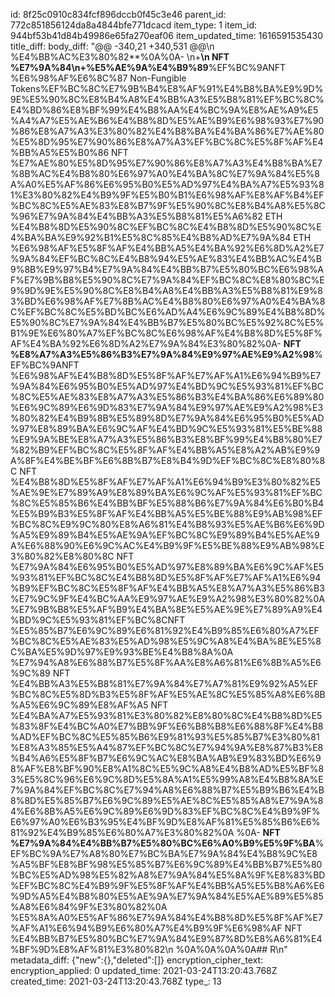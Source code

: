 id: 8f25c0910c834fcf896dccb0f45c3e46
parent_id: 772c851856124da8a4844bfe771dcacd
item_type: 1
item_id: 944bf53b41d84b49986e65fa270eaf06
item_updated_time: 1616591535430
title_diff: 
body_diff: "@@ -340,21 +340,531 @@\\n %E4%BB%AC%E3%80%82**%0A%0A- \\n+**\\n NFT %E7%9A%84\\n+%E5%AE%9A%E4%B9%89**%EF%BC%9ANFT %E6%98%AF%E6%8C%87 Non-Fungible Tokens%EF%BC%8C%E7%9B%B4%E8%AF%91%E4%B8%BA%E9%9D%9E%E5%90%8C%E8%B4%A8%E4%BB%A3%E5%B8%81%EF%BC%8C%E4%BD%86%E8%BF%99%E4%B8%AA%E4%BC%9A%E8%AE%A9%E5%A4%A7%E5%AE%B6%E4%B8%8D%E5%AE%B9%E6%98%93%E7%90%86%E8%A7%A3%E3%80%82%E4%B8%BA%E4%BA%86%E7%AE%80%E5%8D%95%E7%90%86%E8%A7%A3%EF%BC%8C%E5%8F%AF%E4%BB%A5%E5%B0%86 NFT %E7%AE%80%E5%8D%95%E7%90%86%E8%A7%A3%E4%B8%BA%E7%8B%AC%E4%B8%80%E6%97%A0%E4%BA%8C%E7%9A%84%E5%8A%A0%E5%AF%86%E6%95%B0%E5%AD%97%E4%BA%A7%E5%93%81%E3%80%82%E4%B9%9F%E5%B0%B1%E6%98%AF%E8%AF%B4%EF%BC%8C%E5%AE%83%E8%B7%9F%E5%90%8C%E8%B4%A8%E5%8C%96%E7%9A%84%E4%BB%A3%E5%B8%81%E5%A6%82 ETH %E4%B8%8D%E5%90%8C%EF%BC%8C%E4%B8%8D%E5%90%8C%E4%BA%BA%E9%92%B1%E5%8C%85%E4%B8%AD%E7%9A%84 ETH %E6%98%AF%E5%8F%AF%E4%BB%A5%E4%BA%92%E6%8D%A2%E7%9A%84%EF%BC%8C%E4%B8%94%E5%AE%83%E4%BB%AC%E4%B9%8B%E9%97%B4%E7%9A%84%E4%BB%B7%E5%80%BC%E6%98%AF%E7%9B%B8%E5%90%8C%E7%9A%84%EF%BC%8C%E8%80%8C%E9%9D%9E%E5%90%8C%E8%B4%A8%E4%BB%A3%E5%B8%81%E9%83%BD%E6%98%AF%E7%8B%AC%E4%B8%80%E6%97%A0%E4%BA%8C%EF%BC%8C%E5%BD%BC%E6%AD%A4%E6%9C%89%E4%B8%8D%E5%90%8C%E7%9A%84%E4%BB%B7%E5%80%BC%E5%92%8C%E5%B1%9E%E6%80%A7%EF%BC%8C%E6%98%AF%E4%B8%8D%E5%8F%AF%E4%BA%92%E6%8D%A2%E7%9A%84%E3%80%82%0A- **NFT %E8%A7%A3%E5%86%B3%E7%9A%84%E9%97%AE%E9%A2%98**%EF%BC%9ANFT %E6%98%AF%E4%B8%8D%E5%8F%AF%E7%AF%A1%E6%94%B9%E7%9A%84%E6%95%B0%E5%AD%97%E4%BD%9C%E5%93%81%EF%BC%8C%E5%AE%83%E8%A7%A3%E5%86%B3%E4%BA%86%E6%89%80%E6%9C%89%E6%9D%83%E7%9A%84%E9%97%AE%E9%A2%98%E3%80%82%E4%B9%8B%E5%89%8D%E7%9A%84%E6%95%B0%E5%AD%97%E8%89%BA%E6%9C%AF%E4%BD%9C%E5%93%81%E5%BE%88%E9%9A%BE%E8%A7%A3%E5%86%B3%E8%BF%99%E4%B8%80%E7%82%B9%EF%BC%8C%E5%8F%AF%E4%BB%A5%E8%A2%AB%E9%9A%8F%E4%BE%BF%E6%8B%B7%E8%B4%9D%EF%BC%8C%E8%80%8C NFT %E4%B8%8D%E5%8F%AF%E7%AF%A1%E6%94%B9%E3%80%82%E5%AE%9E%E7%89%A9%E8%89%BA%E6%9C%AF%E5%93%81%EF%BC%8C%E5%85%B6%E4%BB%BF%E5%88%B6%E7%9A%84%E6%B0%B4%E5%B9%B3%E5%8F%AF%E4%BB%A5%E5%BE%88%E9%AB%98%EF%BC%8C%E9%9C%80%E8%A6%81%E4%B8%93%E5%AE%B6%E6%9D%A5%E9%89%B4%E5%AE%9A%EF%BC%8C%E9%89%B4%E5%AE%9A%E6%88%90%E6%9C%AC%E4%B9%9F%E5%BE%88%E9%AB%98%E3%80%82%E8%80%8C NFT %E7%9A%84%E6%95%B0%E5%AD%97%E8%89%BA%E6%9C%AF%E5%93%81%EF%BC%8C%E4%B8%8D%E5%8F%AF%E7%AF%A1%E6%94%B9%EF%BC%8C%E5%8F%AF%E4%BB%A5%E8%A7%A3%E5%86%B3%E7%9C%9F%E4%BC%AA%E9%97%AE%E9%A2%98%E3%80%82%0A  %E7%9B%B8%E5%AF%B9%E4%BA%8E%E5%AE%9E%E7%89%A9%E4%BD%9C%E5%93%81%EF%BC%8CNFT %E5%85%B7%E6%9C%89%E6%81%92%E4%B9%85%E6%80%A7%EF%BC%8C%E5%AE%83%E5%AD%98%E5%9C%A8%E4%BA%8E%E5%8C%BA%E5%9D%97%E9%93%BE%E4%B8%8A%0A  %E7%94%A8%E6%88%B7%E5%8F%AA%E8%A6%81%E6%8B%A5%E6%9C%89 NFT %E4%BB%A3%E5%B8%81%E7%9A%84%E7%A7%81%E9%92%A5%EF%BC%8C%E5%8D%B3%E5%8F%AF%E5%AE%8C%E5%85%A8%E6%8B%A5%E6%9C%89%E8%AF%A5 NFT %E4%BA%A7%E5%93%81%E3%80%82%E8%80%8C%E4%B8%8D%E5%83%8F%E4%BC%A0%E7%BB%9F%E6%B8%B8%E6%88%8F%E4%B8%AD%EF%BC%8C%E5%85%B6%E9%81%93%E5%85%B7%E3%80%81%E8%A3%85%E5%A4%87%EF%BC%8C%E7%94%9A%E8%87%B3%E8%B4%A6%E5%8F%B7%E6%9C%AC%E8%BA%AB%E9%83%BD%E6%98%AF%E8%BF%90%E8%A1%8C%E5%9C%A8%E4%B8%AD%E5%BF%83%E5%8C%96%E6%9C%8D%E5%8A%A1%E5%99%A8%E4%B8%8A%E7%9A%84%EF%BC%8C%E7%94%A8%E6%88%B7%E5%B9%B6%E4%B8%8D%E5%85%B7%E6%9C%89%E5%AE%8C%E5%85%A8%E7%9A%84%E6%8B%A5%E6%9C%89%E6%9D%83%EF%BC%8C%E4%B9%9F%E6%97%A0%E6%B3%95%E4%BF%9D%E8%AF%81%E5%85%B6%E6%81%92%E4%B9%85%E6%80%A7%E3%80%82%0A  %0A- **NFT %E7%9A%84%E4%BB%B7%E5%80%BC%E6%A0%B9%E5%9F%BA**%EF%BC%9A%E7%A8%80%E7%BC%BA%E7%9A%84%E4%B8%9C%E8%A5%BF%E8%BF%98%E5%85%B7%E6%9C%89%E4%BB%B7%E5%80%BC%E5%AD%98%E5%82%A8%E7%9A%84%E5%8A%9F%E8%83%BD%EF%BC%8C%E4%B9%9F%E5%8F%AF%E4%BB%A5%E5%B8%A6%E6%9D%A5%E4%B8%80%E5%AE%9A%E7%9A%84%E5%AE%89%E5%85%A8%E6%84%9F%E3%80%82%0A  %E5%8A%A0%E5%AF%86%E7%9A%84%E4%B8%8D%E5%8F%AF%E7%AF%A1%E6%94%B9%E6%80%A7%E4%B9%9F%E6%98%AF NFT %E4%BB%B7%E5%80%BC%E7%9A%84%E9%87%8D%E8%A6%81%E4%BF%9D%E8%AF%81%E3%80%82\\n %0A%0A%0A%0A## R\\n"
metadata_diff: {"new":{},"deleted":[]}
encryption_cipher_text: 
encryption_applied: 0
updated_time: 2021-03-24T13:20:43.768Z
created_time: 2021-03-24T13:20:43.768Z
type_: 13